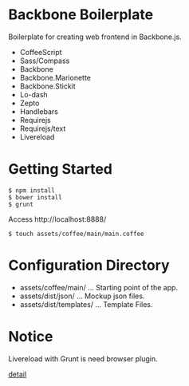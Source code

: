Backbone Boilerplate
===========

Boilerplate for creating web frontend in Backbone.js. 

* CoffeeScript
* Sass/Compass
* Backbone
* Backbone.Marionette
* Backbone.Stickit
* Lo-dash
* Zepto
* Handlebars
* Requirejs
* Requirejs/text
* Livereload

Getting Started
===========

~~~
$ npm install
$ bower install
$ grunt
~~~

Access http://localhost:8888/

~~~
$ touch assets/coffee/main/main.coffee
~~~

Configuration Directory
===========
* assets/coffee/main/  ... Starting point of the app.
* assets/dist/json/    ... Mockup json files.
* assets/dist/templates/  ...  Template Files.

Notice
===========
Livereload with Grunt is need browser plugin.

[detail](http://feedback.livereload.com/knowledgebase/articles/86242-how-do-i-install-and-use-the-browser-extensions-)
